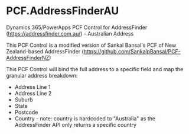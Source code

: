 # PCF.AddressFinderAU
Dynamics 365/PowerApps PCF Control for AddressFinder (https://addressfinder.com.au/) - Australian Address

This PCF Control is a modified version of Sankal Bansal's PCF of New Zealand-based AddressFinder (https://github.com/SankalpBansal/PCF-AddressFinderNZ)

This PCF Control will bind the full address to a specific field and map the granular address breakdown:
* Address Line 1
* Address Line 2
* Suburb
* State
* Postcode
* Country - note: country is hardcoded to "Australia" as the AddressFinder API only returns a specific country
